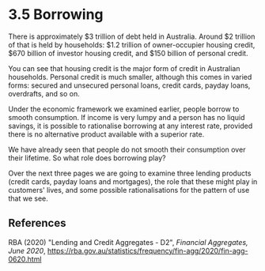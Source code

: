 # 3.5 Borrowing

There is approximately \$3 trillion of debt held in Australia. Around \$2 trillion of that is held by households: \$1.2 trillion of owner-occupier housing credit, \$670 billion of investor housing credit, and \$150 billion of personal credit.

You can see that housing credit is the major form of credit in Australian households. Personal credit is much smaller, although this comes in varied forms: secured and unsecured personal loans, credit cards, payday loans, overdrafts, and so on.

Under the economic framework we examined earlier, people borrow to smooth consumption. If income is very lumpy and a person has no liquid savings, it is possible to rationalise borrowing at any interest rate, provided there is no alternative product available with a superior rate.

We have already seen that people do not smooth their consumption over their lifetime. So what role does borrowing play?

Over the next three pages we are going to examine three lending products (credit cards, payday loans and mortgages), the role that these might play in customers' lives, and some possible rationalisations for the pattern of use that we see.

## References

RBA (2020) "Lending and Credit Aggregates - D2", *Financial Aggregates, June 2020*, https://rba.gov.au/statistics/frequency/fin-agg/2020/fin-agg-0620.html